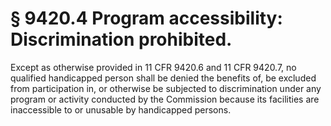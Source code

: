 # § 9420.4   Program accessibility: Discrimination prohibited.

Except as otherwise provided in 11 CFR 9420.6 and 11 CFR 9420.7, no qualified handicapped person shall be denied the benefits of, be excluded from participation in, or otherwise be subjected to discrimination under any program or activity conducted by the Commission because its facilities are inaccessible to or unusable by handicapped persons.




